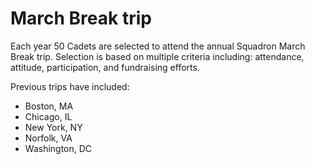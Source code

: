 # March Break trip

Each year 50 Cadets are selected to attend the annual Squadron March Break trip. Selection is based on multiple criteria including: attendance, attitude, participation, and fundraising efforts.

‌Previous trips have included:

* Boston, MA
* Chicago, IL
* New York, NY
* Norfolk, VA
* Washington, DC

